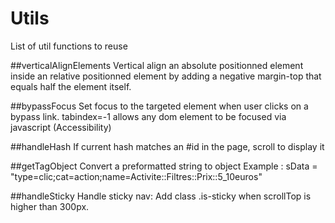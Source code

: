 # Utils
List of util functions to reuse

##verticalAlignElements
Vertical align an absolute positionned element inside an relative positionned element by adding a negative margin-top that equals half the element itself.

##bypassFocus
Set focus to the targeted element when user clicks on a bypass link.
tabindex=-1 allows any dom element to be focused via javascript
(Accessibility)

##handleHash
If current hash matches an #id in the page, scroll to display it

##getTagObject
Convert a preformatted string to object 
Example : sData = "type=clic;cat=action;name=Activite::Filtres::Prix::5_10euros"

##handleSticky
Handle sticky nav: Add class .is-sticky when scrollTop is higher than 300px.